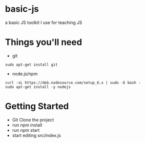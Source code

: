 # basic-js
a basic JS toolkit I use for teaching JS

# Things you'll need
- git
```
sudo apt-get install git
```
- node.js/npm
```
curl -sL https://deb.nodesource.com/setup_6.x | sudo -E bash -
sudo apt-get install -y nodejs
```

# Getting Started
- Git Clone the project
- run npm install
- run npm start
- start editing src/index.js
